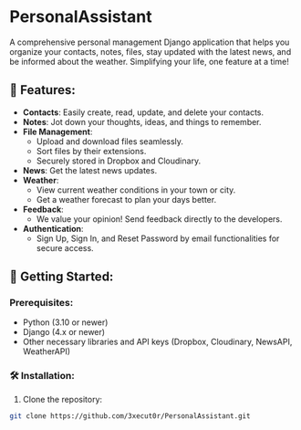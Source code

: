 # PersonalAssistant

A comprehensive personal management Django application that helps you organize your contacts, notes, files, stay updated with the latest news, and be informed about the weather. Simplifying your life, one feature at a time!

## 🚀 Features:

- **Contacts**: Easily create, read, update, and delete your contacts.
- **Notes**: Jot down your thoughts, ideas, and things to remember.
- **File Management**:
  - Upload and download files seamlessly.
  - Sort files by their extensions.
  - Securely stored in Dropbox and Cloudinary.
- **News**: Get the latest news updates.
- **Weather**:
  - View current weather conditions in your town or city.
  - Get a weather forecast to plan your days better.
- **Feedback**:
  - We value your opinion! Send feedback directly to the developers.
- **Authentication**:
  - Sign Up, Sign In, and Reset Password by email functionalities for secure access.

## 🔧 Getting Started:

### Prerequisites:
- Python (3.10 or newer)
- Django (4.x or newer)
- Other necessary libraries and API keys (Dropbox, Cloudinary, NewsAPI, WeatherAPI)

### 🛠️ Installation:
1. Clone the repository:
```bash
git clone https://github.com/3xecut0r/PersonalAssistant.git
